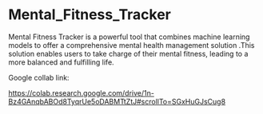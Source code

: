 # Mental_Fitness_Tracker
Mental Fitness Tracker is a powerful tool that combines machine learning models to offer a comprehensive mental health management solution .This solution enables users to take charge of their mental fitness, leading to a more balanced and fulfilling life.

Google collab link:

https://colab.research.google.com/drive/1n-Bz4GAnqbABOd8TyqrUe5oDABMTtZtJ#scrollTo=SGxHuGJsCug8
